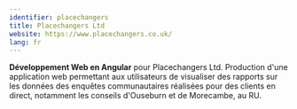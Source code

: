 ```yaml
---
identifier: placechangers
title: Placechangers Ltd
website: https://www.placechangers.co.uk/
lang: fr
---
```

**Développement Web en Angular** pour Placechangers Ltd. Production d'une application web permettant aux utilisateurs de visualiser des rapports sur les données des enquêtes communautaires réalisées pour des clients en direct, notamment les conseils d'Ouseburn et de Morecambe, au RU.